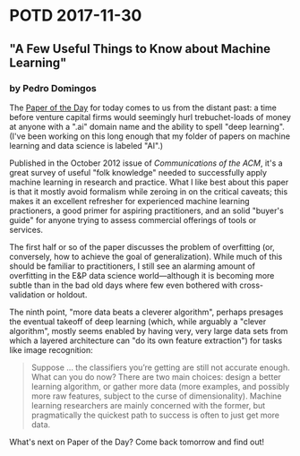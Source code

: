 # POTD 2017-11-30
## "A Few Useful Things to Know about Machine Learning"
### by Pedro Domingos

The [Paper of the Day](https://homes.cs.washington.edu/~pedrod/papers/cacm12.pdf) for today comes to us from the distant past: a time before venture capital firms would seemingly hurl trebuchet-loads of money at anyone with a ".ai" domain name and the ability to spell "deep learning". (I've been working on this long enough that my folder of papers on machine learning and data science is labeled "AI".)  

Published in the October 2012 issue of *Communications of the ACM*, it's a great survey of useful "folk knowledge" needed to successfully apply machine learning in research and practice. What I like best about this paper is that it mostly avoid formalism while zeroing in on the critical caveats; this makes it an excellent refresher for experienced machine learning practioners, a good primer for aspiring practitioners, and an solid "buyer's guide" for anyone trying to assess commercial offerings of tools or services.  

The first half or so of the paper discusses the problem of overfitting (or, conversely, how to achieve the goal of generalization). While much of this should be familiar to practitioners, I still see an alarming amount of overfitting in the E&P data science world&mdash;although it is becoming more subtle than in the bad old days where few even bothered with cross-validation or holdout.  

The ninth point, "more data beats a cleverer algorithm", perhaps presages the eventual takeoff of deep learning (which, while arguably a "clever algorithm", mostly seems enabled by having very, very large data sets from which a layered architecture can "do its own feature extraction") for tasks like image recognition:
> Suppose ... the classifiers you’re getting are still not accurate
> enough. What can you do now? There are two main choices:
> design a better learning algorithm, or gather more data
> (more examples, and possibly more raw features, subject to
> the curse of dimensionality). Machine learning researchers
> are mainly concerned with the former, but pragmatically
> the quickest path to success is often to just get more data.

What's next on Paper of the Day? Come back tomorrow and find out!
